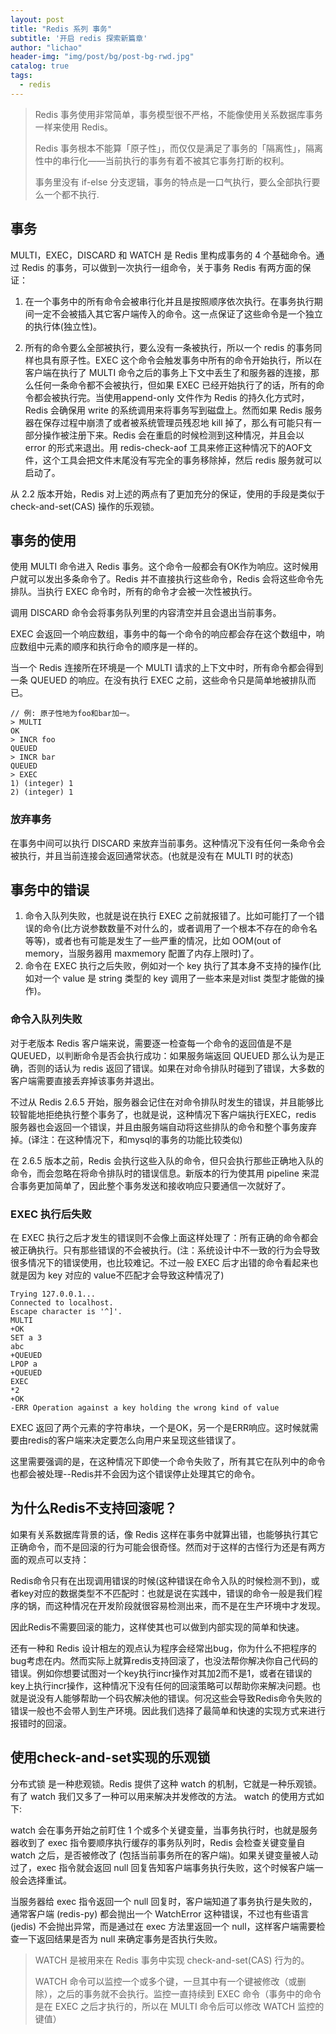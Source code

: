 ```yaml
---
layout: post
title: "Redis 系列 事务"
subtitle: '开启 redis 探索新篇章'
author: "lichao"
header-img: "img/post/bg/post-bg-rwd.jpg"
catalog: true
tags:
  - redis 
---
```



> Redis 事务使用非常简单，事务模型很不严格，不能像使用关系数据库事务一样来使用 Redis。
>
> Redis 事务根本不能算「原子性」，而仅仅是满足了事务的「隔离性」，隔离性中的串行化——当前执行的事务有着不被其它事务打断的权利。
>
> 事务里没有 if-else 分支逻辑，事务的特点是一口气执行，要么全部执行要么一个都不执行.

## 事务

MULTI，EXEC，DISCARD 和 WATCH 是 Redis 里构成事务的 4 个基础命令。通过 Redis 的事务，可以做到一次执行一组命令，关于事务 Redis 有两方面的保证：

1. 在一个事务中的所有命令会被串行化并且是按照顺序依次执行。在事务执行期间一定不会被插入其它客户端传入的命令。这一点保证了这些命令是一个独立的执行体(独立性)。

2. 所有的命令要么全部被执行，要么没有一条被执行，所以一个 redis 的事务同样也具有原子性。EXEC 这个命令会触发事务中所有的命令开始执行，所以在客户端在执行了 MULTI 命令之后的事务上下文中丢生了和服务器的连接，那么任何一条命令都不会被执行，但如果 EXEC 已经开始执行了的话，所有的命令都会被执行完。当使用append-only 文件作为 Redis 的持久化方式时，Redis 会确保用 write 的系统调用来将事务写到磁盘上。然而如果 Redis 服务器在保存过程中崩溃了或者被系统管理员残忍地 kill 掉了，那么有可能只有一部分操作被注册下来。Redis 会在重启的时候检测到这种情况，并且会以 error 的形式来退出。用 redis-check-aof 工具来修正这种情况下的AOF文件，这个工具会把文件末尾没有写完全的事务移除掉，然后 redis 服务就可以启动了。

从 2.2 版本开始，Redis 对上述的两点有了更加充分的保证，使用的手段是类似于 check-and-set(CAS) 操作的乐观锁。

## 事务的使用

使用 MULTI 命令进入 Redis 事务。这个命令一般都会有OK作为响应。这时候用户就可以发出多条命令了。Redis 并不直接执行这些命令，Redis 会将这些命令先排队。当执行 EXEC 命令时，所有的命令才会被一次性被执行。

调用 DISCARD 命令会将事务队列里的内容清空并且会退出当前事务。

EXEC 会返回一个响应数组，事务中的每一个命令的响应都会存在这个数组中，响应数组中元素的顺序和执行命令的顺序是一样的。

当一个 Redis 连接所在环境是一个 MULTI 请求的上下文中时，所有命令都会得到一条 QUEUED 的响应。在没有执行 EXEC 之前，这些命令只是简单地被排队而已。

```shall
// 例: 原子性地为foo和bar加一。
> MULTI
OK
> INCR foo
QUEUED
> INCR bar
QUEUED
> EXEC
1) (integer) 1
2) (integer) 1
```

### 放弃事务

在事务中间可以执行 DISCARD 来放弃当前事务。这种情况下没有任何一条命令会被执行，并且当前连接会返回通常状态。(也就是没有在 MULTI 时的状态)

## 事务中的错误

1. 命令入队列失败，也就是说在执行 EXEC 之前就报错了。比如可能打了一个错误的命令(比方说参数数量不对什么的，或者调用了一个根本不存在的命令名等等)，或者也有可能是发生了一些严重的情况，比如 OOM(out of memory，当服务器用 maxmemory 配置了内存上限时)了。
2. 命令在 EXEC 执行之后失败，例如对一个 key 执行了其本身不支持的操作(比如对一个 value 是 string 类型的 key 调用了一些本来是对list 类型才能做的操作)。

### 命令入队列失败

对于老版本 Redis 客户端来说，需要逐一检查每一个命令的返回值是不是 QUEUED，以判断命令是否会执行成功：如果服务端返回 QUEUED 那么认为是正确，否则的话认为 redis 返回了错误。如果在对命令排队时碰到了错误，大多数的客户端需要直接丢弃掉该事务并退出。

不过从 Redis 2.6.5 开始，服务器会记住在对命令排队时发生的错误，并且能够比较智能地拒绝执行整个事务了，也就是说，这种情况下客户端执行EXEC，redis 服务器也会返回一个错误，并且由服务端自动将这些排队的命令和整个事务废弃掉。(译注：在这种情况下，和mysql的事务的功能比较类似)

在 2.6.5 版本之前，Redis 会执行这些入队的命令，但只会执行那些正确地入队的命令，而会忽略在将命令排队时的错误信息。新版本的行为使其用 pipeline 来混合事务更加简单了，因此整个事务发送和接收响应只要通信一次就好了。

### EXEC 执行后失败

在 EXEC 执行之后才发生的错误则不会像上面这样处理了：所有正确的命令都会被正确执行。只有那些错误的不会被执行。(注：系统设计中不一致的行为会导致很多情况下的错误使用，也比较难记。不过一般 EXEC 后才出错的命令看起来也就是因为 key 对应的 value不匹配才会导致这种情况了)

```shall
Trying 127.0.0.1...
Connected to localhost.
Escape character is '^]'.
MULTI
+OK
SET a 3
abc
+QUEUED
LPOP a
+QUEUED
EXEC
*2
+OK
-ERR Operation against a key holding the wrong kind of value
```

EXEC 返回了两个元素的字符串块，一个是OK，另一个是ERR响应。这时候就需要由redis的客户端来决定要怎么向用户来呈现这些错误了。

这里需要强调的是，在这种情况下即使一个命令失败了，所有其它在队列中的命令也都会被处理--Redis并不会因为这个错误停止处理其它的命令。

## 为什么Redis不支持回滚呢？

如果有关系数据库背景的话，像 Redis 这样在事务中就算出错，也能够执行其它正确命令，而不是回滚的行为可能会很奇怪。然而对于这样的古怪行为还是有两方面的观点可以支持：

Redis命令只有在出现调用错误的时候(这种错误在命令入队的时候检测不到)，或者key对应的数据类型不不匹配时：也就是说在实践中，错误的命令一般是我们程序的锅，而这种情况在开发阶段就很容易检测出来，而不是在生产环境中才发现。

因此Redis不需要回滚的能力，这样使其也可以做到内部实现的简单和快速。

还有一种和 Redis 设计相左的观点认为程序会经常出bug，你为什么不把程序的bug考虑在内。然而实际上就算redis支持回滚了，也没法帮你解决你自己代码的错误。例如你想要试图对一个key执行incr操作对其加2而不是1，或者在错误的key上执行incr操作，这种情况下没有任何的回滚策略可以帮助你来解决问题。也就是说没有人能够帮助一个码农解决他的错误。何况这些会导致Redis命令失败的错误一般也不会带人到生产环境。因此我们选择了最简单和快速的实现方式来进行报错时的回滚。

## 使用check-and-set实现的乐观锁

分布式锁 是一种悲观锁。Redis 提供了这种 watch 的机制，它就是一种乐观锁。有了 watch 我们又多了一种可以用来解决并发修改的方法。 watch 的使用方式如下:

watch 会在事务开始之前盯住 1 个或多个关键变量，当事务执行时，也就是服务器收到了 exec 指令要顺序执行缓存的事务队列时，Redis 会检查关键变量自 watch 之后，是否被修改了 (包括当前事务所在的客户端)。如果关键变量被人动过了，exec 指令就会返回 null 回复告知客户端事务执行失败，这个时候客户端一般会选择重试。

当服务器给 exec 指令返回一个 null 回复时，客户端知道了事务执行是失败的，通常客户端 (redis-py) 都会抛出一个 WatchError 这种错误，不过也有些语言 (jedis) 不会抛出异常，而是通过在 exec 方法里返回一个 null，这样客户端需要检查一下返回结果是否为 null 来确定事务是否执行失败。

> WATCH 是被用来在 Redis 事务中实现 check-and-set(CAS) 行为的。
>
> WATCH 命令可以监控一个或多个键，一旦其中有一个键被修改（或删除），之后的事务就不会执行。监控一直持续到 EXEC 命令（事务中的命令是在 EXEC 之后才执行的，所以在 MULTI 命令后可以修改 WATCH 监控的键值）
